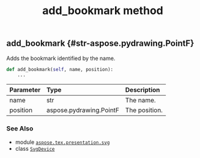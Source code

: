 ﻿---
title: add_bookmark method
second_title: Aspose.TeX for Python via .NET API References
description: 
type: docs
weight: 20
url: /python-net/aspose.tex.presentation.svg/svgdevice/add_bookmark/
is_root: false
---

## add_bookmark {#str-aspose.pydrawing.PointF}

Adds the bookmark identified by the name.



```python
def add_bookmark(self, name, position):
    ...
```


| Parameter | Type | Description |
| :- | :- | :- |
| name | str | The name. |
| position | aspose.pydrawing.PointF | The position. |



### See Also
* module [`aspose.tex.presentation.svg`](../../)
* class [`SvgDevice`](/tex/python-net/aspose.tex.presentation.svg/svgdevice)
